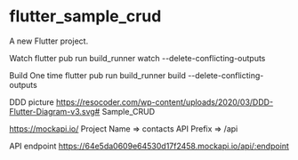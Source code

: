 # flutter_sample_crud

A new Flutter project.

Watch
flutter pub run build_runner watch --delete-conflicting-outputs

Build One time
flutter pub run build_runner build --delete-conflicting-outputs

DDD picture
https://resocoder.com/wp-content/uploads/2020/03/DDD-Flutter-Diagram-v3.svg# Sample_CRUD

https://mockapi.io/
Project Name => contacts
API Prefix => /api

API endpoint
https://64e5da0609e64530d17f2458.mockapi.io/api/:endpoint
